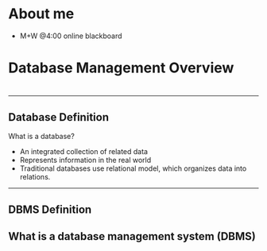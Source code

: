 # About me
- M+W @4:00 online blackboard 


# Database Management Overview





# 
---
## Database Definition

What is a database?
- An integrated collection of related data
- Represents information in the real world 
- Traditional databases use relational model, which organizes data into relations.

---
## DBMS Definition
What is a database management system (DBMS)
---
